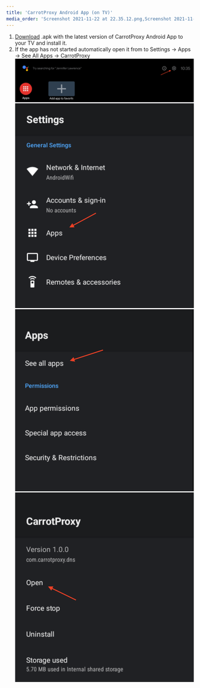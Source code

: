 ```yaml
---
title: 'CarrotProxy Android App (on TV)'
media_order: 'Screenshot 2021-11-22 at 22.35.12.png,Screenshot 2021-11-22 at 22.36.40.png,Screenshot 2021-11-22 at 22.37.23.png,Screenshot 2021-11-22 at 22.36.08.png'
---
```


1. [Download](https://www.carrotproxy.com/downloads/bin/android/com.carrotproxy.dns_1.0.0_e59cbbb-pure-release.apk) .apk with the latest version of CarrotProxy Android App to your TV and install it.
2. If the app has not started automatically open it from to Settings -> Apps -> See All Apps -> CarrotProxy
![Screenshot%202021-11-22%20at%2022.35.12](Screenshot%202021-11-22%20at%2022.35.12.png?resize=350)
![Screenshot%202021-11-22%20at%2022.36.08](Screenshot%202021-11-22%20at%2022.36.08.png?resize=300)
![Screenshot%202021-11-22%20at%2022.36.40](Screenshot%202021-11-22%20at%2022.36.40.png?resize=300)
![Screenshot%202021-11-22%20at%2022.37.23](Screenshot%202021-11-22%20at%2022.37.23.png?resize=300)